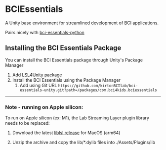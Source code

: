 # BCIEssentials
A Unity base environment for streamlined development of BCI applications.

Pairs nicely with [bci-essentials-python](https://github.com/kirtonBCIlab/bci-essentials-python)

## Installing the BCI Essentials Package
You can install the BCI Essentials package through Unity's Package Manager
1. Add [LSL4Unity](https://github.com/labstreaminglayer/LSL4Unity.git) package
2. Install the BCI Essentials using the Package Manager
   1. Add using Git URL `https://github.com/kirtonBCIlab/bci-essentials-unity.git?path=/packages/com.bci4kids.bciessentials`

___

### Note - running on Apple silicon:
To run on Apple silicon (ex: M1), the Lab Streaming Layer plugin library needs to be replaced:

1. Download the latest [liblsl release](https://github.com/sccn/liblsl/releases) for MacOS (arm64)

2. Unzip the archive and copy the lib/*.dylib files into ./Assets/Plugins/lib

